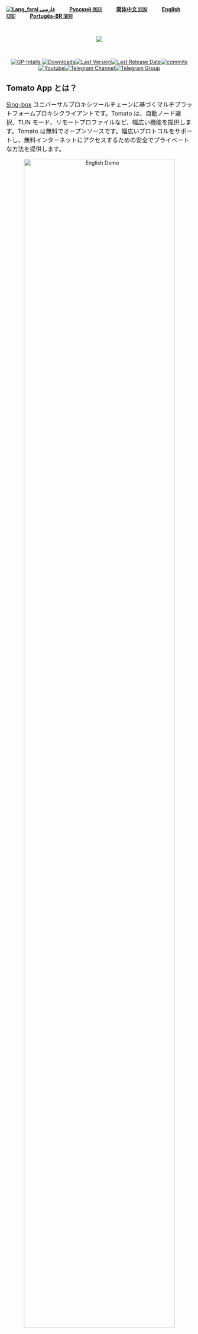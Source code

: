 <div dir="ltr">

[**![Lang_farsi](https://user-images.githubusercontent.com/125398461/234186932-52f1fa82-52c6-417f-8b37-08fe9250a55f.png) فارسی**](README_fa.md)&nbsp;&nbsp;&nbsp;&nbsp;&nbsp;&nbsp;&nbsp;&nbsp;&nbsp;&nbsp;[**Русский 🇷🇺**](README_ru.md)&nbsp;&nbsp;&nbsp;&nbsp;&nbsp;&nbsp;&nbsp;&nbsp;&nbsp;&nbsp;[**简体中文 🇨🇳**](README_cn.md)&nbsp;&nbsp;&nbsp;&nbsp;&nbsp;&nbsp;&nbsp;&nbsp;&nbsp;&nbsp;[**English 🇺🇸**](README.md)&nbsp;&nbsp;&nbsp;&nbsp;&nbsp;&nbsp;&nbsp;&nbsp;&nbsp;&nbsp;[**Portugês-BR 🇧🇷**](README_br.md)


</div>
<br>

<p align="center"><img src="https://github.com/hiddify/hiddify-next/assets/125398461/d821cfe0-b4c4-441f-be4e-eb9209f59542" /></p>
<br>

<div align="center">

<!--
![Tomato logo + text](https://github.com/hiddify/hiddify-next/assets/125398461/d821cfe0-b4c4-441f-be4e-eb9209f59542)
    -->

[![GP-Intalls](https://img.shields.io/endpoint?color=green&logo=google-play&logoColor=green&url=https%3A%2F%2Fplay.cuzi.workers.dev%2Fplay%3Fi%3Dapp.hiddify.com%26l%3DGoogle%2520Play%26m%3D%24shortinstalls&style=flat-square)](https://play.google.com/store/apps/details?id=app.hiddify.com) [![Downloads](https://img.shields.io/github/downloads/hiddify/hiddify-next/total?style=flat-square&logo=github)](https://github.com/hiddify/hiddify-next/releases/)[![Last Version](https://img.shields.io/github/release/hiddify/hiddify-next/all.svg?style=flat-square)](https://github.com/hiddify/hiddify-next/releases/)[![Last Release Date](https://img.shields.io/github/release-date/hiddify/hiddify-next.svg?style=flat-square)](https://github.com/hiddify/hiddify-next/releases/)[![commits](https://img.shields.io/github/commit-activity/m/hiddify/hiddify-next?style=flat-square)](https://github.com/hiddify/hiddify-next/)
[![Youtube](https://img.shields.io/youtube/channel/views/UCxrmeMvVryNfB4XL35lXQNg?label=Youtube&style=flat-square&logo=youtube)](https://www.youtube.com/@hiddify)[![Telegram Channel](https://img.shields.io/endpoint?label=Channel&style=flat-square&url=https%3A%2F%2Ftg.sumanjay.workers.dev%2Fhiddify&color=blue)](https://telegram.dog/hiddify)[![Telegram Group](https://img.shields.io/endpoint?color=neon&label=Support%20Group&style=flat-square&url=https%3A%2F%2Ftg.sumanjay.workers.dev%2Fhiddify_board)](https://telegram.dog/hiddify_board/5)

</div>




## Tomato App とは？

<p dir="ltr" style="font-size: 16px"><a href="https://github.com/SagerNet/sing-box">Sing-box</a> ユニバーサルプロキシツールチェーンに基づくマルチプラットフォームプロキシクライアントです。Tomato は、自動ノード選択、TUN モード、リモートプロファイルなど、幅広い機能を提供します。Tomato は無料でオープンソースです。幅広いプロトコルをサポートし、無料インターネットにアクセスするための安全でプライベートな方法を提供します。</p>

<div align=center>
<img width=90% alt="English Demo" src="https://github.com/hiddify/hiddify-next/assets/125398461/ffe5346d-3404-470f-b5e0-4364e23743d2">

</div>

## 🚀 主な特徴

✈️ マルチプラットフォーム: Android、iOS、Windows、macOS 及び Linux

⭐ 直感的でアクセシブルな UI

🔍 遅延に基づいたノード選択

🟡 幅広いプロトコル:
Vless、Vmess、Reality、TUIC、Hysteria、Wireguard、SSH など。

🟡 サブスクリプションのリンクと設定フォーマット

🔄 サブスクリプションの自動更新

🔎 残り日数やトラフィック使用量などのプロフィール情報を表示

🛡 オープンソース、セキュア、そしてコミュニティドリブン

🌙 ダークモードとライトモード

⚙ 全てのプロキシ管理パネルに対応

⭐ イラン、中国、ロシア、その他の国に適した構成

📱公式ストアで購入可能

## 🛍️ 店舗で入手
<a href="https://play.google.com/store/apps/details?id=app.hiddify.com"><img height=50px src="https://github.com/hiddify/hiddify-next/blob/main/docs/google-play-badge.png"></a>&nbsp;&nbsp;&nbsp;&nbsp;&nbsp;&nbsp;&nbsp;&nbsp;
<a href="https://apps.microsoft.com/detail/Tomato/9pdfnl3qv2s5?mode=mini" target="_blank"><img height=50px src="https://github.com/hiddify/hiddify-next/assets/125398461/620750bb-4459-41b5-9f86-ba82119345b8" /></a>&nbsp;&nbsp;&nbsp;&nbsp;&nbsp;&nbsp;&nbsp;&nbsp;


## 📥 直接ダウンロード

<div align=left>
<table>
    <thead align=left>
        <tr>
            <th>OS</th>
            <th>ダウンロード</th>
        </tr>
    </thead>
    <tbody align=left>
        <tr>
            <td>iOS</td>
            <td>
                <a href="https://github.com/hiddify/hiddify-next/releases/latest/download/Tomato-iOS.ipa"><img src="https://img.shields.io/badge/IPA-Universal-c0c0c0.svg?logo=ios"></a>
            </td>
        </tr>
        <tr>
        <td>Android</td>
            <td>
                <a href="https://github.com/hiddify/hiddify-next/releases/latest/download/Tomato-Android-universal.apk"><img src="https://img.shields.io/badge/APK-Universal-044d29.svg?logo=android"></a><br>
                <a href="https://github.com/hiddify/hiddify-next/releases/latest/download/Tomato-Android-arm64.apk"><img src="https://img.shields.io/badge/APK-ARMv8-168039.svg?logo=android"></a><br>
                <a href="https://github.com/hiddify/hiddify-next/releases/latest/download/Tomato-Android-arm7.apk"><img src="https://img.shields.io/badge/APK-ARMv7-45bf55.svg?logo=android"></a><br>
                <a href="https://github.com/hiddify/hiddify-next/releases/latest/download/Tomato-Android-x86_64.apk"><img src="https://img.shields.io/badge/APK-x64-96ed89.svg?logo=android"></a>
            </td>
        </tr>
        <tr>
            <td>Windows</td>
            <td>
                <a href="https://github.com/hiddify/hiddify-next/releases/latest/download/Tomato-Windows-Setup-x64.Msix"><img src="https://img.shields.io/badge/OfficialSetup-x64-0078d7.svg?logo=windows"></a><br>
                <a href="https://github.com/hiddify/hiddify-next/releases/latest/download/Tomato-Windows-Setup-x64.exe"><img src="https://img.shields.io/badge/Setup-x64-2d7d9a.svg?logo=windows"></a><br>
                <a href="https://github.com/hiddify/hiddify-next/releases/latest/download/Tomato-Windows-Portable-x64.zip"><img src="https://img.shields.io/badge/Portable-x64-67b7d1.svg?logo=windows"></a>
            </td>
        </tr>
        <tr>
            <td>macOS</td>
            <td>
                <a href="https://github.com/hiddify/hiddify-next/releases/latest/download/Tomato-MacOS.dmg"><img src="https://img.shields.io/badge/DMG-Universal-ea005e.svg?logo=apple"></a><br>
                <a href="https://github.com/hiddify/hiddify-next/releases/latest/download/Tomato-MacOS-Installer.pkg"><img src="https://img.shields.io/badge/PKG-Universal-bc544b.svg?logo=apple" /></a>
            </td>
        </tr>
        <tr>
            <td>Linux</td>
            <td>
                <a href="https://github.com/hiddify/hiddify-next/releases/latest/download/Tomato-Linux-x64.AppImage"><img src="https://img.shields.io/badge/AppImage-x64-f84e29.svg?logo=linux"> </a><br>
                <a href="https://github.com/hiddify/hiddify-next/releases/latest/download/Tomato-Debian-x64.deb"><img src="https://img.shields.io/badge/DebPackage-x64-FF9966.svg?logo=debian"> </a><br>
                <a href="https://github.com/hiddify/hiddify-next/releases/latest/download/Tomato-rpm-x64.rpm"><img src="https://img.shields.io/badge/RpmPackage-x64-F1B42F.svg?logo=redhat"> </a>
            </td>
        </tr>
    </tbody>
</table>


</div>

## ⚙️ インストールとチュートリアル

**チュートリアル情報は、下の画像をクリックしてウィキのページをご覧ください。**

<div align="center">

[![Tutorials on Wiki](https://github.com/hiddify/hiddify-next/assets/125398461/95bb5cf8-c143-4934-87d6-b9d4c31e035e)](https://hiddify.com/app/)


</div>

## 🌎 翻訳

<div align=center>

[![inlang status badge](https://inlang.com/badge?url=github.com/hiddify/hiddify-next)](https://inlang.com/editor/github.com/hiddify/hiddify-next?ref=badge)
</div>

インストールとチュートリアル `/assets/translations` にある JSON ファイルを手動で編集するか、[Inlang オンラインエディタ](https://inlang.com/editor/github.com/hiddify/hiddify-next)を使って、既存の言語を改良したり、新しい言語を追加したりすることができます。

## ✏️ 謝辞

堅牢な基盤と革新的な機能により、このプロジェクトの成功と機能性を大幅に向上させた、以下のプロジェクトのコントリビューターに心から感謝の意を表します。

- [Sing-box](https://github.com/SagerNet/sing-box)
- [Sing-box for Android](https://github.com/SagerNet/sing-box-for-android)
- [Sing-box for Apple](https://github.com/SagerNet/sing-box-for-apple)
- [Clash](https://github.com/Dreamacro/clash)
- [Clash Meta](https://github.com/MetaCubeX/Clash.Meta)
- [FClash](https://github.com/Fclash/Fclash)
- [Saber Rastikerdar による Vazirmatn フォント](https://github.com/rastikerdar/vazirmatn)
- [その他](./pubspec.yaml)

## 🎯 寄付とサポート

最も簡単な支援方法は、このページの上部にある star（⭐）をクリックすることです。

<div align=center>

<img alt="Star History Chart" width=50% src="https://api.star-history.com/svg?repos=Tomato/hiddify-next&type=Date)](https://star-history.com/#Tomato/hiddify-next&Date" />

</div>

また、私たちのサービスには財政的な支援も必要です。私たちの活動はすべて自発的に行われており、経済的支援はプロジェクトの発展に費やされます。私たちのサポートアドレスは[こちら](https://github.com/hiddify/hiddify-server/wiki/support)からご覧いただけます。

## 👩‍🏫 コラボレーションおよび連絡先

Tomato はコミュニティドリブンのプロジェクトです。コントリビュートすることに興味がある方は、[コントリビューションガイドライン](./CONTRIBUTING.md)をお読みください。私たちは特に以下の分野において、どのような協力でもいただけるとありがたいです: **Flutter、Go、iOS開発（Swift）、Androi d開発（Kotlin）。**

<div align=center>

<br>

[![Email](https://img.shields.io/badge/Email-contribute@hiddify.com-005FF9?style=flat-square&logo=mail.ru)](mailto:contribute@hiddify.com)
[![Telegram Channel](https://img.shields.io/endpoint?label=Channel&style=flat-square&url=https%3A%2F%2Ftg.sumanjay.workers.dev%2Fhiddify&color=blue)](https://telegram.dog/hiddify)
[![Telegram Group](https://img.shields.io/endpoint?color=neon&label=Support%20Group&style=flat-square&url=https%3A%2F%2Ftg.sumanjay.workers.dev%2Fhiddify_board)](https://telegram.dog/hiddify_board)
[![Youtube](https://img.shields.io/youtube/channel/views/UCxrmeMvVryNfB4XL35lXQNg?label=Youtube&style=flat-square&logo=youtube)](https://www.youtube.com/@hiddify)
[![Twitter](https://img.shields.io/twitter/follow/hiddify_com?color=%231DA1F2&logo=twitter&logoColor=1DA1F2&style=flat-square)](https://twitter.com/intent/follow?screen_name=hiddify_com)

</div>

<p align=center>
 このプロジェクトに参加してくれているすべての人に感謝しております。ここにいる人たちもいるし、GitHub の外にもたくさんいます。それは私たちにとって大きな意味があります。 ♥
 </p>

<p align=center>
<a href="https://github.com/hiddify/hiddify-next/graphs/contributors">
  <img src="https://contrib.rocks/image?repo=hiddify/hiddify-next" />
</a>
</p>
<p align=center>
 <a rel="" target="_blank" href="https://contrib.rocks">Contrib.Rocks</a> で作成。
</p>
